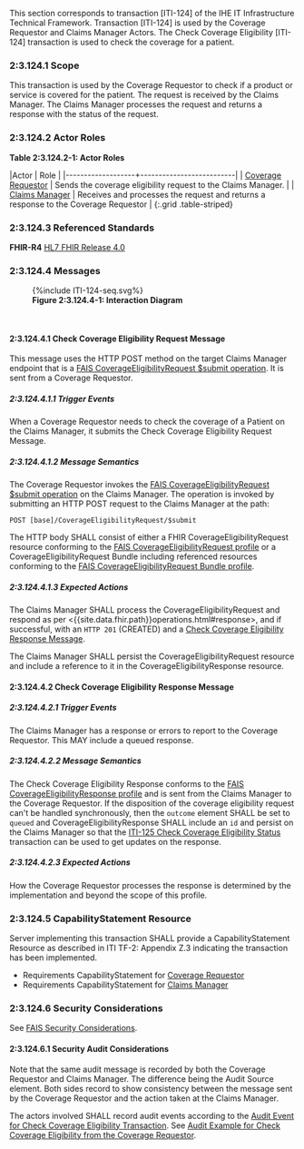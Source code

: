 This section corresponds to transaction [ITI-124] of the IHE IT Infrastructure Technical Framework. Transaction [ITI-124] is used by the Coverage Requestor and Claims Manager Actors. The Check Coverage Eligibility [ITI-124] transaction is used to check the coverage for a patient.

### 2:3.124.1 Scope

This transaction is used by the Coverage Requestor to check if a product or service is covered for the patient.  The request is received by the Claims Manager.  The Claims Manager processes the request and returns a response with the status of the request.

### 2:3.124.2 Actor Roles

<p id ="t2:3.124.2-1" class="tableTitle"><strong>Table 2:3.124.2-1: Actor Roles</strong></p>

|Actor | Role |
|-------------------+--------------------------|
| [Coverage Requestor](volume-1.html#coverage-requestor)    | Sends the coverage eligibility request to the Claims Manager. |
| [Claims Manager](volume-1.html#claims-manager) | Receives and processes the request and returns a response to the Coverage Requestor |
{:.grid .table-striped}

### 2:3.124.3 Referenced Standards

**FHIR-R4** [HL7 FHIR Release 4.0]({{site.data.fhir.path}})

### 2:3.124.4 Messages

<figure>
{%include ITI-124-seq.svg%}
<figcaption id="f2.3.124.4-1"><strong>Figure 2:3.124.4-1: Interaction Diagram</strong></figcaption>
</figure>
<br clear="all">

#### 2:3.124.4.1 Check Coverage Eligibility Request Message

This message uses the HTTP POST method on the target Claims Manager endpoint that is a [FAIS CoverageEligibilityRequest $submit operation](OperationDefinition-IHE.FAIS.CoverageEligibilityRequest.Submit.html).
It is sent from a Coverage Requestor.

##### 2:3.124.4.1.1 Trigger Events

When a Coverage Requestor needs to check the coverage of a Patient  on the Claims Manager, it submits the Check Coverage Eligibility Request Message.

##### 2:3.124.4.1.2 Message Semantics

The Coverage Requestor invokes the [FAIS CoverageEligibilityRequest $submit operation](OperationDefinition-IHE.FAIS.CoverageEligibilityRequest.Submit.html) on the Claims Manager.  The operation is invoked by submitting an HTTP POST request to the Claims Manager at the path:

```
POST [base]/CoverageEligibilityRequest/$submit
```

The HTTP body SHALL consist of either a FHIR CoverageEligibilityRequest resource conforming to the [FAIS CoverageEligibilityRequest profile](StructureDefinition-IHE.FAIS.CoverageEligibilityRequest.html) or a CoverageEligibilityRequest Bundle including referenced resources conforming to the [FAIS CoverageEligibilityRequest Bundle profile](StructureDefinition-IHE.FAIS.CoverageEligibilityRequest.Bundle.html).

##### 2:3.124.4.1.3 Expected Actions

The Claims Manager SHALL process the CoverageEligibilityRequest and respond as per <{{site.data.fhir.path}}operations.html#response>, and if successful, with an `HTTP 201` (CREATED) and a [Check Coverage Eligibility Response Message](#enroll-response).

The Claims Manager SHALL persist the CoverageEligibilityRequest resource and include a reference to it in the CoverageEligibilityResponse resource.

<a name="enroll-response"></a>

#### 2:3.124.4.2 Check Coverage Eligibility Response Message

##### 2:3.124.4.2.1 Trigger Events

The Claims Manager has a response or errors to report to the Coverage Requestor.  This MAY include a queued response.

##### 2:3.124.4.2.2 Message Semantics

The Check Coverage Eligibility Response conforms to the [FAIS CoverageEligibilityResponse profile](StructureDefinition-IHE.FAIS.CoverageEligibilityResponse.html) and is sent from the Claims Manager to the Coverage Requestor.  If the disposition of the coverage eligibility request can't be handled synchronously, then the `outcome` element SHALL be set to `queued` and CoverageEligibilityResponse SHALL include an `id` and persist on the Claims Manager so that the [ITI-125 Check Coverage Eligibility Status](ITI-125.html) transaction can be used to get updates on the response.

##### 2:3.124.4.2.3 Expected Actions

How the Coverage Requestor processes the response is determined by the implementation and beyond the scope of this profile. 

### 2:3.124.5 CapabilityStatement Resource

Server implementing this transaction SHALL provide a CapabilityStatement Resource as described in ITI TF-2: Appendix Z.3 indicating the transaction has been implemented.

- Requirements CapabilityStatement for [Coverage Requestor](CapabilityStatement-IHE.FAIS.CoverageRequestor.html)
- Requirements CapabilityStatement for [Claims Manager](CapabilityStatement-IHE.FAIS.ClaimsManager.html)

### 2:3.124.6 Security Considerations

See [FAIS Security Considerations](volume-1.html#security-considerations).

#### 2:3.124.6.1 Security Audit Considerations

Note that the same audit message is recorded by both the Coverage Requestor and Claims Manager.  The difference being the Audit Source element.  Both sides record to show consistency between the message sent by the Coverage Requestor and the action taken at the Claims Manager.

The actors involved SHALL record audit events according to the [Audit Event for Check Coverage Eligibility Transaction](StructureDefinition-IHE.FAIS.Audit.CoverageEligibilityRequest.Submit.html).  See [Audit Example for Check Coverage Eligibility from the Coverage Requestor](AuditEvent-ex-AuditFAISCheckCoverageEligibility.html).
